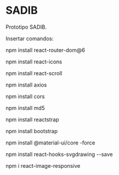 # SADIB
Prototipo SADIB.

Insertar comandos:

npm install react-router-dom@6

npm install react-icons 

npm install react-scroll

npm install axios

npm install cors

npm install md5

npm install reactstrap

npm install bootstrap

npm install @material-ui/core -force

npm install react-hooks-svgdrawing --save

npm i react-image-responsive
